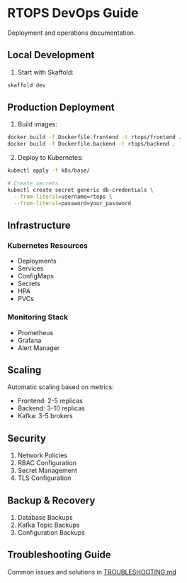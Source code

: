 # RTOPS DevOps Guide

Deployment and operations documentation.

## Local Development

1. Start with Skaffold:
```bash
skaffold dev
```

## Production Deployment

1. Build images:
```bash
docker build -f Dockerfile.frontend -t rtops/frontend .
docker build -f Dockerfile.backend -t rtops/backend .
```

2. Deploy to Kubernetes:
```bash
kubectl apply -f k8s/base/

# Create secrets
kubectl create secret generic db-credentials \
  --from-literal=username=rtops \
  --from-literal=password=your_password
```

## Infrastructure

### Kubernetes Resources
- Deployments
- Services
- ConfigMaps
- Secrets
- HPA
- PVCs

### Monitoring Stack
- Prometheus
- Grafana
- Alert Manager

## Scaling

Automatic scaling based on metrics:
- Frontend: 2-5 replicas
- Backend: 3-10 replicas
- Kafka: 3-5 brokers

## Security

1. Network Policies
2. RBAC Configuration
3. Secret Management
4. TLS Configuration

## Backup & Recovery

1. Database Backups
2. Kafka Topic Backups
3. Configuration Backups

## Troubleshooting Guide

Common issues and solutions in [TROUBLESHOOTING.md](./TROUBLESHOOTING.md)